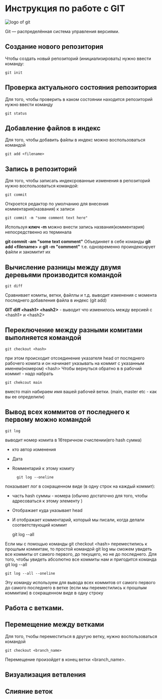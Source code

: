 # Инструкция по работе с GIT
![logo of git](git_logo.jpeg)

Git — распределённая система управления версиями.

## Создание нового репозитория

Чтобы создать новый репозиторий (инициализировать)
нужно ввести команду:

    git init

## Проверка актуального состояния репозитория

Для того, чтобы проверить в каком состоянии находится репозиторий нужно ввести команду

    git status

## Добавление файлов в индекс

Для того, чтобы добавить файлы в индекс можно воспользоваться командой

    git add <filename> 

## Запись в репозиторий

Для того, чтобы записать индексрованные изменения в  репозиторий нужно воспользоваться командой:

    git commit 

Откроется редактор по умолчанию для внесения комментария(названия) к записи

    git commit -m "some comment text here"
Используя **ключ -m** можно внести запись названия(комментария) непосредственно из терминала

**git commit -am "some text comment"**
Объединяет в себе команды **git add \<filename\>** и **git -m "comment"**
т.е. одновременно проиндексирует файли и закомитит их

## Вычисление разницы между двумя деревьями производится командой

    git diff

Сравнивает комиты, ветки, файллы и т.д.
выводит изменения с  момента последнего добавления файла в индекс (git add)

**GIT diff \<hash1\> \<hash2\>** - выводит что изменилось между версией с \<hash1\> и \<hash2\>

## Переключение между разными комитами выполняется командой

    git checkout <hash>

при этом происходит отсоединение указателя head от последнего рабочего комита и он начинает указывать на коммит с  указанным именем(номером) \<hash\>
Чтобы вернуться обратно в в рабочий коммит - надо набрать

    git chekcout main

вместо main набираем имя вашей рабочей ветки. (main, master etc - как вы ее определили)

## Вывод всех коммитов от последнего к первому можно командой

    git log

выводит номер комита в 16теричном счислении(его hash сумма)
* кто автор изменения
* Дата
* Rомментарий к этому комиту

        git log --oneline 

показывает лог в сокращенном виде (в одну строк на каждый коммит): 
*  часть hash суммы - номера (обычно достаточно для того, чтобы адресоваться к этому элементу )
* Отображает куда указывает head
* И отображает комментарий, который мы писали, когда делали соответствующий коммит

    git log --all
    
Если мы с помощью команды git checkout \<hash\> переместились к прошлым коммитам, то простой командой git log мы сможем увидеть все коммиты от самого первого, до текущего, но не до последнего.
Для того, чтобы увидеть абсолютно все коммиты нам и пригодится команда git log --all

    git log --all --oneline
Эту команду используем для вывода всех коммитов от самого первого до самого последнего в ветке (если мы переместились к прошлым коммитам) в сокращенном виде в одну строку

## Работа с ветками.

## Перемещение между ветками

Для того, тчобы переместиться в другую ветку, нужно воспользоваться командой

    git checkout <branch_name>
Перемещение произойдет в конец ветки <branch_name>.

## Визуализация ветвления

## Слияние веток
